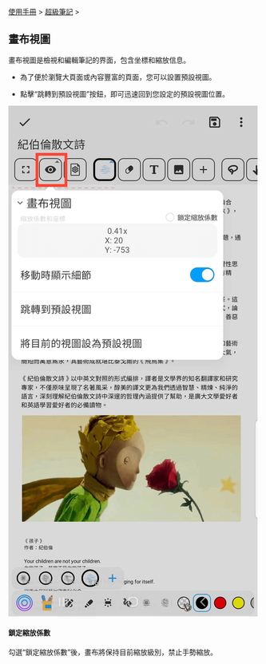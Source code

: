 [使用手冊](/dragonnest/drawnote/manual/zh-tw) > [超級筆記](/dragonnest/drawnote/manual/zh-tw/super_note) >

畫布視圖
---
畫布視圖是檢視和編輯筆記的界面，包含坐標和縮放信息。

- 為了便於瀏覽大頁面或內容豐富的頁面，您可以設置預設視圖。


- 點擊“跳轉到預設視圖”按鈕，即可迅速回到您設定的預設視圖位置。

![](imgs/canvas_view1.png)

#### 鎖定縮放係數
勾選“鎖定縮放係數”後，畫布將保持目前縮放級別，禁止手勢縮放。